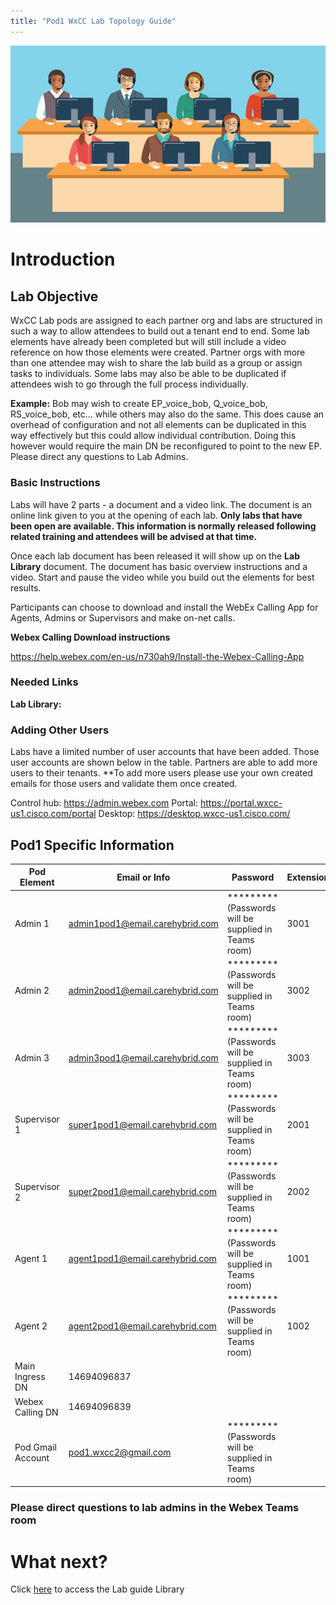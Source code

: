 ```yaml
---
title: "Pod1 WxCC Lab Topology Guide"
---
```


![description](/images/webexcclab.jpg)

# Introduction

## Lab Objective

WxCC Lab pods are assigned to each partner org and labs are structured in such a way to allow attendees to build out a tenant end to end.  Some lab elements have already been completed but will still include a video reference on how those elements were created.  Partner orgs with more than one attendee may wish to share the lab build as a group or assign tasks to individuals.  Some labs may also be able to be duplicated if attendees wish to go through the full process individually.

**Example:**
Bob may wish to create EP_voice_bob, Q_voice_bob, RS_voice_bob, etc... while others may also do the same.  This does cause an overhead of configuration and not all elements can be duplicated in this way effectively but this could allow individual contribution.  Doing this however would require the main DN be reconfigured to point to the new EP. Please direct any questions to Lab Admins.

### Basic Instructions

Labs will have 2 parts - a document and a video link.  The document is an online link given to you at the opening of each lab.  **Only labs that have been open are available.  This information is normally released following related training and attendees will be advised at that time.**

Once each lab document has been released it will show up on the **Lab Library** document.  The document has basic overview instructions and a video.  Start and pause the video while you build out the elements for best results.

Participants can choose to download and install the WebEx Calling App for Agents, Admins or Supervisors and make on-net calls.

**Webex Calling Download instructions**

https://help.webex.com/en-us/n730ah9/Install-the-Webex-Calling-App

### Needed Links 
**Lab Library:**  

### Adding Other Users
Labs have a limited number of user accounts that have been added.  Those user accounts are shown below in the table.  Partners are able to add more users to their tenants.
**To add more users please use your own created emails for those users and validate them once created.
 

Control hub: https://admin.webex.com
Portal: https://portal.wxcc-us1.cisco.com/portal
Desktop: https://desktop.wxcc-us1.cisco.com/

## Pod1 Specific Information

| Pod Element        | Email or Info                   | Password  | Extension |
|--------------------|---------------------------------|-----------|-----------|
| Admin 1            | admin1pod1@email.carehybrid.com | ********* (Passwords will be supplied in Teams room) | 3001      |
| Admin 2            | admin2pod1@email.carehybrid.com | ********* (Passwords will be supplied in Teams room) | 3002      |
| Admin 3            | admin3pod1@email.carehybrid.com | ********* (Passwords will be supplied in Teams room) | 3003      |
| Supervisor 1       | super1pod1@email.carehybrid.com | ********* (Passwords will be supplied in Teams room) | 2001      |
| Supervisor 2       | super2pod1@email.carehybrid.com | ********* (Passwords will be supplied in Teams room) | 2002      |
| Agent 1            | agent1pod1@email.carehybrid.com | ********* (Passwords will be supplied in Teams room) | 1001      |
| Agent 2            | agent2pod1@email.carehybrid.com | ********* (Passwords will be supplied in Teams room) | 1002      |
| Main Ingress DN | 14694096837                     |           |           |
| Webex Calling DN | 14694096839                     |           |           |
| Pod Gmail Account  | pod1.wxcc2@gmail.com            | ********* (Passwords will be supplied in Teams room) |           |

### Please direct questions to lab admins in the Webex Teams room

# What next?
Click [here](LabLibrary) to access the Lab guide Library

